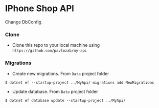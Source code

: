 # IPhone Shop API
Change DbConfig. 

### Clone 
- Clone this repo to your local machine using `https://github.com/pavlozab/my-api`

### Migrations
- Create new migrations. From `Data` project folder   
```shell
$ dotnet ef --startup-project ../MyApi/ migrations add NewMigrations
```

- Update database. From `Data` project folder
```shell
$ dotnet ef database update --startup-project ../MyApi/
```
